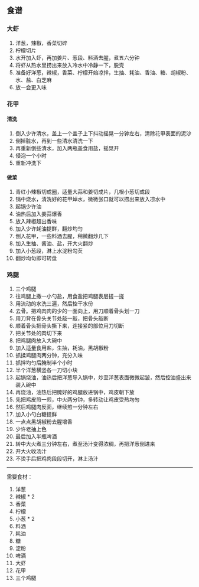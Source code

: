 ## 食谱

### 大虾

1. 洋葱，辣椒，香菜切碎
2. 柠檬切片
3. 水开加入虾，再加姜片、葱段、料酒去腥，煮五六分钟
4. 将虾从热水里捞出来放入冷水中冷静一下，脱壳
5. 准备好洋葱，辣椒，香菜、柠檬开始凉拌，生抽、耗油、香油、糖、胡椒粉、水、盐、白芝麻
6. 放一会更入味

### 花甲

#### 清洗

1. 倒入少许清水，盖上一个盖子上下抖动摇晃一分钟左右，清除花甲表面的泥沙
2. 倒掉脏水，再到一些清水清洗一下
3. 再重新倒些清水，加入两瓶盖食用盐，摇晃开
4. 侵泡一个小时
5. 重新冲洗下

#### 做菜

1. 青红小辣椒切成圈，适量大蒜和姜切成片，几根小葱切成段
2. 锅中烧水，清洗好的花甲焯水，微微张口就可以捞出来放入凉水中
3. 起锅少许油
4. 油热后加入姜蒜爆香
5. 放入辣椒超出香味
6. 加入少许蚝油提鲜，翻炒均匀
7. 倒入花甲，一些料酒去腥，稍微翻炒几下
8. 加入生抽、酱油、盐，开大火翻炒
9. 加入小葱段，淋上水淀粉勾芡
10. 翻炒均匀即可转盘

### 鸡腿

1. 三个鸡腿
2. 往鸡腿上撒一小勺盐，用食盐把鸡腿表层搓一搓
3. 用流动的水洗三遍，然后控干水份
4. 去骨。把鸡肉肉的少的一面向上，用刀顺着骨头划一刀
5. 用刀背在骨头关节处敲一敲，把骨头敲断
6. 顺着骨头把骨头撕下来，连接紧的部位用刀切断
7. 把关节处的肉切下来
8. 把鸡腿肉放入大碗中
9. 加入适量食用盐，生抽，耗油，黑胡椒粉
10. 抓揉鸡腿肉两分钟，充分入味
11. 抓拌均匀后腌制半个小时
12. 半个洋葱横竖各一刀切小块
13. 起锅烧油，油热后把洋葱导入锅中，炒至洋葱表面微微起皱，然后控油盛出来装入碗中
14. 再烧油，油热后把腌好的鸡腿放进锅中，鸡皮朝下放
15. 先把鸡皮煎一煎，中火两分钟，多转动让鸡皮受热均匀
16. 然后鸡腿肉反面，继续煎一分钟左右
17. 加入小勺白糖提鲜
18. 一点点黑胡椒粉去腥增香
19. 少许老抽上色
20. 最后加入半瓶啤酒
21. 转中大火煮三分钟左右，煮至汤汁变得浓稠，再把洋葱倒进来
22. 开大火收汤汁
23. 不烫手后把鸡肉段段切开，淋上汤汁

---

需要食材：
1. 洋葱
2. 辣椒 * 2
3. 香菜
4. 柠檬
5. 小葱 * 2
6. 料酒
7. 耗油
8. 糖
9. 淀粉
10. 啤酒
11. 大虾
12. 花甲
13. 三个鸡腿